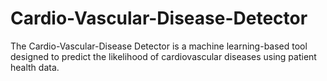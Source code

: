 # Cardio-Vascular-Disease-Detector
The Cardio-Vascular-Disease Detector is a machine learning-based tool designed to predict the likelihood of cardiovascular diseases using patient health data.
